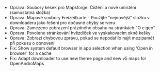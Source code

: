 - Oprava: Soubory kešek pro Mapsforge: Čištění a nové umístění (samostatná složka)
- Oprava: Mapové soubory Freizeitkarte - Použijte "nejnovější" složku v downloaderu jako řešení pro dočasné chyby serveru
- Oprava: Zamezeno zobrazení prázdného obsahu na stránkách "O c:geo"
- Oprava: Povoleno stránkování hvězdiček ve vyskakovacím okně kešky
- Oprava: Zobrazí chybovou zprávu, pokud se nepodařilo najít mezipaměť při pokusu o obnovení
- Fix: Show system default browser in app selection when using 'Open in browser' for a cache
- Fix: Adapt downloader to use new theme page and new v5 maps for OpenAndroMaps
